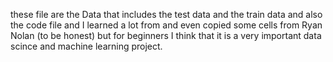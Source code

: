 these file are the Data that includes the test data and the train data and also the code file and I learned a lot from  and even copied some cells from Ryan Nolan (to be honest)
but for beginners I think that it is a very important data scince and machine learning project.
